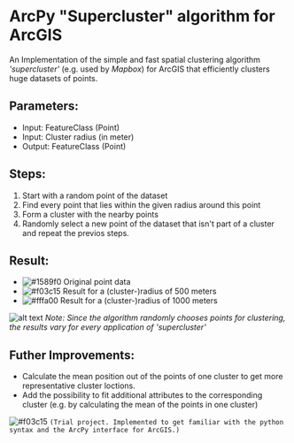 # ArcPy "Supercluster" algorithm for ArcGIS
An Implementation of the simple and fast spatial clustering algorithm *'supercluster'* (e.g. used by *Mapbox*) for ArcGIS that efficiently  clusters huge datasets of points.

## Parameters:<br/>
- Input: FeatureClass (Point)<br/>
- Input: Cluster radius (in meter)<br/>
- Output: FeatureClass (Point)<br/>

## Steps:<br/>
1. Start with a random point of the dataset<br/>
2. Find every point that lies within the given radius around this point<br/>
3. Form a cluster with the nearby points<br/>
4. Randomly select a new point of the dataset that isn't part of a cluster and repeat the previos steps.

## Result:<br/>
- ![#1589f0](https://placehold.it/15/1589f0/000000?text=+) Original point data </br>
- ![#f03c15](https://placehold.it/15/f03c15/000000?text=+) Result for a (cluster-)radius of 500 meters </br>
- ![#fffa00](https://placehold.it/15/fffa00/000000?text=+) Result for a (cluster-)radius of 1000 meters </br>

![alt text](https://github.com/OliverHennhoefer/ArcPy_Supercluster/blob/master/supercluster_result.PNG)
*Note: Since the algorithm randomly chooses points for clustering, the results vary for every application of 'supercluster'*

## Futher Improvements:<br/>
- Calculate the mean position out of the points of one cluster to get more representative cluster loctions.
- Add the possibility to fit additional attributes to the corresponding cluster (e.g. by calculating the mean of the points in one cluster)

![#f03c15](https://placehold.it/15/f03c15/000000?text=+) `(Trial project. Implemented to get familiar with the python syntax and the ArcPy interface for ArcGIS.)`
